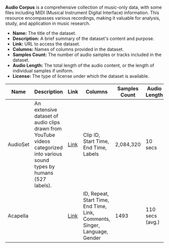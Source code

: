**Audio Corpus** is a comprehensive collection of music-only data, with some files including MIDI (Musical Instrument Digital Interface) information. This resource encompasses various recordings, making it valuable for analysis, study, and application in music research.

- **Name:** The title of the dataset.
- **Description:** A brief summary of the dataset's content and purpose.
- **Link:** URL to access the dataset.
- **Columns:** Names of columns provided in the dataset.
- **Samples Count:** The number of audio samples or tracks included in the dataset.
- **Audio Length:** The total length of the audio content, or the length of individual samples if uniform.
- **License:** The type of license under which the dataset is available.

| **Name** | **Description** | **Link** | **Columns** | **Samples Count** | **Audio Length** | **License** |
|----------|------------------|----------|--------------|-------------------|------------------|-------------|
| AudioSet | An extensive dataset of audio clips drawn from YouTube videos categorized into various sound types by humans (527 labels). | [Link](https://research.google.com/audioset/dataset/index.html) | Clip ID, Start Time, End Time, Labels | 2,084,320 | 10 secs | [CC BY 4.0](https://creativecommons.org/licenses/by/4.0/) |
| Acapella |  | [Link](https://ipcv.github.io/Acappella/acappella/) | ID, Repeat, Start Time, End Time, Link, Comments, Singer, Language, Gender | 1493 | 110 secs (avg.) | [CC BY 4.0](https://creativecommons.org/licenses/by/4.0/) |

